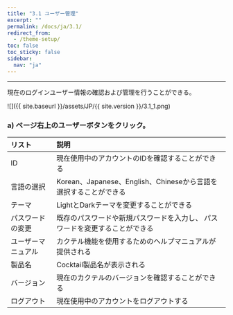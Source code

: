 ```yaml
---
title: "3.1 ユーザー管理"
excerpt: ""
permalink: /docs/ja/3.1/
redirect_from:
  - /theme-setup/
toc: false
toc_sticky: false
sidebar:
  nav: "ja"
---
```


---

現在のログインユーザー情報の確認および管理を行うことができる。

![]({{ site.baseurl }}/assets/JP/{{ site.version }}/3.1_1.png)

### a\) ページ右上のユーザーボタンをクリック。

| リスト             | 説明                                                                        |
| :----------------- | :-------------------------------------------------------------------------- |
| ID                 | 現在使用中のアカウントのIDを確認することができる                            |
| 言語の選択         | Korean、Japanese、English、Chineseから言語を選択することができる                     |
| テーマ             | LightとDarkテーマを変更することができる                                     |
| パスワードの変更   | 既存のパスワードや新規パスワードを入力し、 パスワードを変更することができる |
| ユーザーマニュアル | カクテル機能を使用するためのヘルプマニュアルが提供される                    |
| 製品名             | Cocktail製品名が表示される                                                  |
| バージョン         | 現在のカクテルのバージョンを確認することができる                            |
| ログアウト         | 現在使用中のアカウントをログアウトする                                      |
